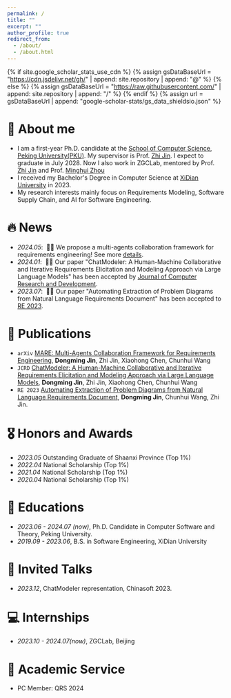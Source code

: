 ```yaml
---
permalink: /
title: ""
excerpt: ""
author_profile: true
redirect_from: 
  - /about/
  - /about.html
---
```


{% if site.google_scholar_stats_use_cdn %}
{% assign gsDataBaseUrl = "https://cdn.jsdelivr.net/gh/" | append: site.repository | append: "@" %}
{% else %}
{% assign gsDataBaseUrl = "https://raw.githubusercontent.com/" | append: site.repository | append: "/" %}
{% endif %}
{% assign url = gsDataBaseUrl | append: "google-scholar-stats/gs_data_shieldsio.json" %}

<span class='anchor' id='about-me'></span>

# 👋 About me
- I am a first-year Ph.D. candidate at the [School of Computer Science](https://cs.pku.edu.cn/), [Peking University(PKU)](https://www.pku.edu.cn/). My supervisor is Prof. [Zhi Jin](https://scholar.google.com.hk/citations?user=ZC7SObAAAAAJ&hl). I expect to graduate in July 2028. Now I also work in ZGCLab, mentored by Prof. [Zhi Jin](https://scholar.google.com.hk/citations?user=ZC7SObAAAAAJ&hl) and Prof. [Minghui Zhou](https://scholar.google.com/citations?user=ba3_FkYAAAAJ&hl=en) 
- I received my Bachelor's Degree in Computer Science at [XiDian University](https://www.xidian.edu.cn/) in 2023.
- My research interests mainly focus on Requirements Modeling, Software Supply Chain, and AI for Software Engineering.

# 🔥 News
- *2024.05*: &nbsp;🎉🎉 We propose a multi-agents collaboration framework for requirements engineering! See more [details](https://arxiv.org/pdf/2405.03256).
- *2024.01*: &nbsp;🎉🎉 Our paper "ChatModeler: A Human-Machine Collaborative and Iterative Requirements Elicitation and Modeling Approach via Large Language Models" has been accepted by [Journal of Computer Research and Development](https://crad.ict.ac.cn/).
- *2023.07*: &nbsp;🎉🎉 Our paper "Automating Extraction of Problem Diagrams from Natural Language Requirements Document" has been accepted to [RE 2023](https://homepages.uc.edu/~niunn/EnviRE/EnviRE2023.html).

# 📝 Publications
- ``arXiv`` [MARE: Multi-Agents Collaboration Framework for Requirements Engineering](https://arxiv.org/pdf/2405.03256), **Dongming Jin**, Zhi Jin, Xiaohong Chen, Chunhui Wang
- ``JCRD`` [ChatModeler: A Human-Machine Collaborative and Iterative Requirements Elicitation and Modeling Approach via Large Language Models](https://crad.ict.ac.cn/en/article/doi/10.7544/issn1000-1239.202330746), **Dongming Jin**, Zhi Jin, Xiaohong Chen, Chunhui Wang
- ``RE 2023`` [Automating Extraction of Problem Diagrams from Natural Language Requirements Document](https://ieeexplore.ieee.org/document/10260965), **Dongming Jin**, Chunhui Wang, Zhi Jin. 

# 🎖 Honors and Awards
- *2023.05* Outstanding Graduate of Shaanxi Province (Top 1%)
- *2022.04* National Scholarship (Top 1%)
- *2021.04* National Scholarship (Top 1%)
- *2020.04* National Scholarship (Top 1%)


# 📖 Educations
- *2023.06 - 2024.07 (now)*, Ph.D. Candidate in Computer Software and Theory, Peking University. 
- *2019.09 - 2023.06*, B.S. in Software Engineering, XiDian University

# 💬 Invited Talks
- *2023.12*, ChatModeler representation, Chinasoft 2023.

# 💻 Internships
- *2023.10 - 2024.07(now)*, ZGCLab, Beijing

# 🌟 Academic Service
* PC Member: QRS 2024


